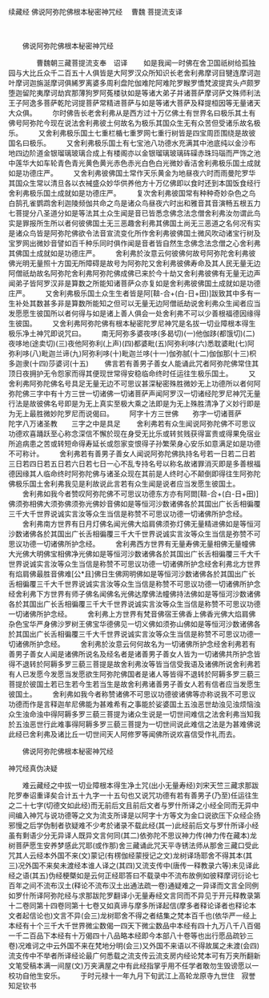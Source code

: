 续藏经   佛说阿弥陀佛根本秘密神咒经
　曹魏 菩提流支译

　　 

　　佛说阿弥陀佛根本秘密神咒经

　　　　曹魏朝三藏菩提流支奉　诏译
　　如是我闻一时佛在舍卫国祇树给孤独园与大比丘众千二百五十人俱皆是大阿罗汉众所知识长老舍利弗摩诃目犍连摩诃迦叶摩诃迦旃涎摩诃俱絺罗离婆多周利盘陀伽难陀阿难陀罗睺罗憍梵波提宾头卢颇罗堕迦留陀夷摩诃劫宾那薄狗罗阿菟楼驮如是等诸大弟子并诸菩萨摩诃萨文殊师利法王子阿逸多菩萨乾陀诃提菩萨常精进菩萨与如是等诸大菩萨及释提桓因等无量诸天大众俱。
　　尔时佛告长老舍利弗从是西方过十万亿佛土有世界名曰极乐其土有佛号阿弥陀今现在说法舍利弗彼土何故名为极乐其国众生无有众苦但受诸乐故名极乐。
　　又舍利弗极乐国土七重栏楯七重罗网七重行树皆是四宝周匝围绕是故彼国名曰极乐。
　　又舍利弗极乐国土有七宝池八功德水充满其中池底纯以金沙布地四边阶道金银瑠璃玻璃合成上有楼阁亦以金银瑠璃玻璃砗磲赤珠玛瑙而严饰之池中莲华大如车轮青色青光黄色黄光赤色赤光白色白光微妙香洁舍利弗极乐国土成就如是功德庄严。
　　又舍利弗彼佛国土常作天乐黄金为地昼夜六时而雨曼陀罗华其国众生常以清旦各以衣裓盛众妙华供养他方十万亿佛即以食时还到本国饭食经行舍利弗极乐国土成就如是功德庄严。
　　复次舍利弗彼国常有种种奇妙杂色之鸟白鹄孔雀鹦鹉舍利迦陵频伽共命之鸟是诸众鸟昼夜六时出和雅音其音演畅五根五力七菩提分八圣道分如是等法其土众生闻是音已皆悉念佛念法念僧舍利弗汝勿谓此鸟实是罪报所生所以者何彼佛国土无三恶趣舍利弗其佛国土尚无三恶道之名何况有实是诸众鸟皆是阿弥陀佛欲令法音宣流变化所作舍利弗彼佛国土微风吹动诸宝行树及宝罗网出微妙音譬如百千种乐同时俱作闻是音者皆自然生念佛念法念僧之心舍利弗其佛国土成就如是功德庄严。
　　舍利弗於汝意云何彼佛何故号阿弥陀舍利弗彼佛光明无量照十方国无所障碍是故号为阿弥陀又舍利弗彼佛寿命及其人民无量无边阿僧祇劫故名阿弥陀舍利弗阿弥陀佛成佛已来於今十劫又舍利弗彼佛有无量无边声闻弟子皆阿罗汉非是算数之所能知诸菩萨众亦复如是舍利弗彼佛国土成就如是功德庄严。
　　又舍利弗极乐国土众生生者皆是阿[鞥-合+(白-日+田)]跋致其中多有一生补处其数甚多非是算数所能知之但可以无量无边阿僧祇劫说舍利弗众生闻者应当发愿愿生彼国所以者何得与如是诸上善人俱会一处舍利弗不可以少善根福德因缘得生彼国。
　　又舍利弗阿弥陀佛有根本秘密陀罗尼神咒是名拔一切业障根本得生极乐净土神咒即说咒曰。
　　南无阿弥多婆夜哆(多曷切)(一)他伽跢(都饿切)(二)夜哆地(途卖切)(三)夜他阿弥利(上声)(四)都婆毗(五)阿弥利哆(六)悉耽婆毗(七)阿弥利哆(八)毗迦兰谛(九)阿弥利哆(十)毗迦兰哆(十一)伽弥腻(十二)伽伽那(十三)枳多迦隶(十四)莎婆诃(十五)
　　佛言若有善男子善女人能诵此咒者阿弥陀佛常住其顶日夜拥护无令怨家而得其便现世常得安稳临命终时任运往生极乐国土。
　　又舍利弗阿弥陀佛名号具足无量无边不可思议甚深秘密殊胜微妙无上功德所以者何阿弥陀佛三字中有十方三世一切诸佛一切诸菩萨声闻阿罗汉一切诸经陀罗尼神咒无量行法是故彼佛名号即是为无上真实至极大乘之法即是为无上殊胜清净了义妙行即是为无上最胜微妙陀罗尼而说偈曰。
　　阿字十方三世佛　　弥字一切诸菩萨　　陀字八万诸圣教　　三字之中是具足
　　舍利弗若有众生闻说阿弥陀佛不可思议功德欢喜踊跃至心称念深信不懈於现在身受无比乐或转贫贱获得富贵或得果免宿业所追病患之苦或转短命得寿延长或怨家变恨得子孙繁荣身心安乐如意满足如是功德不可称计。
　　舍利弗若有善男子善女人闻说阿弥陀佛执持名号若一日若二日若三日若四日若五日若六日若七日一心不乱专持名号以称名故诸罪消灭即是多善根福德因缘其人临命终时阿弥陀佛与诸圣众现在其前是人终时心不颠倒即得往生阿弥陀佛极乐国土舍利弗我见是利故说此言若有众生闻是说者应当发愿生彼国土。
　　舍利弗如我今者赞叹阿弥陀佛不可思议功德东方亦有阿閦[鞥-合+(白-日+田)]佛须弥相佛大须弥佛须弥光佛妙音佛如是等恒河沙数诸佛各於其国出广长舌相徧覆三千大千世界说诚实言汝等众生当信是称赞不可思议功德一切诸佛所护念经。
　　舍利弗南方世界有日月灯佛名闻光佛大焰肩佛须弥灯佛无量精进佛如是等恒河沙数诸佛各於其国出广长舌相徧覆三千大千世界说诚实言汝等众生当信是弥赞不可思议功德一切诸佛所护念经。
　　舍利弗西方世界有无量寿佛无量相佛无量幢佛大光佛大明佛宝相佛净光佛如是等恒河沙数诸佛各於其国出广长舌相徧覆三千大千世界说诚实言汝等众生当信是称赞不可思议功德一切诸佛所护念经舍利弗北方世界有焰肩佛最胜音佛难[公*且]佛日生佛网明佛如是等恒河沙数诸佛各於其国出广长舌相徧覆三千大千世界说诚实言汝等众生当信是称赞不可思议功德一切诸佛所护念经舍利弗下方世界有师子佛名闻佛名光佛达摩佛法幢佛持法佛如是等恒河沙数诸佛各於其国出广长舌相徧覆三千大千世界说诚实言汝等众生当信是称赞不可思议功德一切诸佛所护念经。
　　舍利弗上方世界有梵音佛宿王佛香上佛香光佛大焰肩佛杂色宝华严身佛沙罗树王佛宝华德佛见一切义佛如须弥山佛如是等恒河沙数诸佛各於其国出广长舌相徧覆三千大千世界说诚实言汝等众生当信是称赞不可思议功德一切诸佛所护念经。
　　舍利弗於汝意云何何故名为一切诸佛所护念经舍利弗若有善男子善女人闻是诸佛所说名及经名者是诸善男子善女人皆为一切诸佛共所护念皆得不退转於阿耨多罗三藐三菩提是故舍利弗汝等皆当信受我语及诸佛所说舍利弗若有人已发愿今发愿当发愿欲生阿弥陀佛国者是诸人等皆得不退转於阿耨多罗三藐三菩提於彼国土若已生若今生若当生是故舍利弗诸善男子善女人若有信者应当发愿生彼国土。
　　舍利弗如我今者称赞诸佛不可思议功德彼诸佛等亦称说我不可思议功德而作是言释迦牟尼佛能为甚难希有之事能於娑婆国土五浊恶世劫浊见浊烦恼浊众生浊命浊中得阿耨多罗三藐三菩提为诸众生说是一切世间难信之法舍利弗当知我於五浊恶世行此难事得阿耨多罗三藐三菩提为一切世间说此难信之法是为甚难佛说此经已舍利弗及诸比丘一切世间天人阿修罗等闻佛所说欢喜信受作礼而去。

　　佛说阿弥陀佛根本秘密神咒经


 神咒经真伪决疑

　　难云藏经之中拔一切业障根本得生净土咒(出小无量寿经)刘宋天竺三藏求那跋陀罗奉诏重译矣合计五十九字一十五句也又说咒功德有若有善男子(乃至)任运往生之二十七字(切德文如此经)而无前后文且前后文者与罗什所译之小经全同而无异中间编入神咒与说功德等之文为流支所译是以阿字十方等文为金口说欲压下众经企扬邪慢之后学伪制者欤疑难不少考於诸录不载此经(其一)此经前后文与罗什所译小经虽有剩语少分无异译人既异文言何同(其二)依弥陀不思议神力传(神力传在藏本)龙树菩萨愿生安养梦感此咒耶(或作那)舍三藏诵此咒天平寺锈法师从那舍三藏口受此咒其人云经本外国不来(文)蒙记(有楞伽经蒙授记之文)龙树译场耶舍不得其本(其三)况外国不来矣未渡经本谁人译之(其四)又流支传中(唐传一释教录六等)未见译此经之语(其五)伪经梗槩如是云何正经耶答曰不载录中不流布故例如彼释摩诃衍论七百年之间不流布汉土(释论不流布汉土出通法疏一卷)通疑难之一异译而文言全同例如罗什所译阿弥陀经与求那跋陀罗翻译小无量寿经文言同而不异见于开元释教录第十二卷同第十四卷同第十七卷又如真谛与摩多所译起信(摩多者释论译者也释论本文者起信论也)文言不异(会三)龙树耶舍不得之者结集之梵本百千也(依华严一经上本经有十个三千大千世界微尘数偈一四天下微尘数品中本经有四十九万八千八百偈一千二百品下本经有十万偈四十八品略本经即今本部八十卷等也出行愿品疏钞三卷)况难诃之中云外国不来在梵地分明(会三)又外国不来语以不得故属之未渡(会四)流支传中不举者所译经论最广何悉载之流支传云流支房内经论梵本可有万夹所翻新文笔受稿本满一间屋(文)万夹满屋之中有此经指掌乎用不任学者敢勿生毁谤愿以一校功自他生安乐。
　　于时元禄十一年九月下旬武江上高轮龙原寺九世住　寂誉知足钦书
